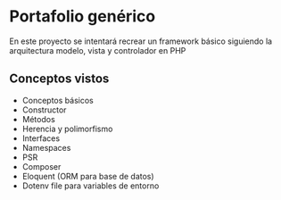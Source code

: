 # Portafolio genérico

En este proyecto se intentará recrear un framework básico siguiendo la arquitectura modelo, vista y controlador en PHP

## Conceptos vistos

- Conceptos básicos
- Constructor
- Métodos
- Herencia y polimorfismo
- Interfaces
- Namespaces
- PSR
- Composer
- Eloquent (ORM para base de datos)
- Dotenv file para variables de entorno